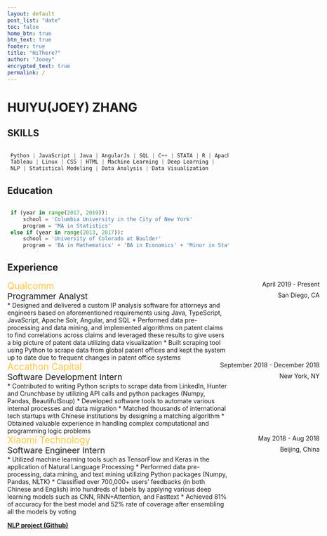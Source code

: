 ```yaml
---
layout: default
post_list: "date"
toc: false
home_btn: true
btn_text: true
footer: true
title: "HiThere?"
author: "Jooey"
encrypted_text: true
permalink: /
---
```


# HUIYU(JOEY) ZHANG

## SKILLS
```python

 Python | JavaScript | Java | AngularJs | SQL | C++ | STATA | R | Apache Solr | SAS | 
 Tableau | Linux | CSS | HTML | Machine Learning | Deep Learning |
 NLP | Statistical Modeling | Data Analysis | Data Visualization

```
## Education
```python

 if (year in range(2017, 2019)):
     school = 'Columbia University in the City of New York'
     program = 'MA in Statistics'
 else if (year in range(2013, 2017)):
     school = 'University of Colorado at Boulder'
     program = 'BA in Mathematics' + 'BA in Economics' + 'Minor in Statistics'

```

## Experience

<div><span style="color:#ffc547; font-size:21px"> Qualcomm </span><span style="position:absolute; right:20px"> April 2019 - Present</span></div>
<div><span style="font-size:19px">Programmer Analyst</span><span style="position:absolute; right:20px">San Diego, CA</span></div>
* Designed and delivered a custom IP analysis software for attorneys and engineers based on aforementioned requirements using Java, TypeScript, JavaScript, Apache Solr, Angular, and SQL 
* Performed data pre-processing and data mining, and implemented algorithms on patent claims to find correlations across claims and leveraged these results to give users a big picture of patent data utilizing data visualization
* Built scraping tool using Python to scrape data from global patent offices and kept the system up to date due to frequent changes in patent office systems

<div><span style="color:#ffc547; font-size:21px"> Accathon Capital </span><span style="position:absolute; right:20px"> September 2018 - December 2018</span></div>
<div><span style="font-size:19px">Software Development Intern</span><span style="position:absolute; right:20px">New York, NY</span></div>
* Contributed to writing Python scripts to scrape data from LinkedIn, Hunter and Crunchbase by utilizing API calls and python packages (Numpy, Pandas, BeautifulSoup)
* Developed software tools to automate various internal processes and data migration
* Matched thousands of international tech startups with Chinese institutions by designing a matching algorithm
* Obtained valuable experience in handling complex computational and programming logic problems

<div><span style="color:#ffc547; font-size:21px"> Xiaomi Technology </span><span style="position:absolute; right:20px"> May 2018 - Aug 2018</span></div>
<div><span style="font-size:19px">Software Engineer Intern</span><span style="position:absolute; right:20px">Beijing, China</span></div>
* Utilized machine learning tools such as TensorFlow and Keras in the application of Natural Language Processing
* Performed data pre-processing, data mining, and text mining utilizing Python packages (Numpy, Pandas, NLTK)
* Classified over 700,000+ users’ feedbacks (in both Chinese and English) into hundreds of labels by applying various deep learning models such as CNN, RNN+Attention, and Fasttext
* Achieved 81% of accuracy for the best model and 52% rate of coverage after ensembling all the models by voting

[**NLP project (Github)**](https://github.com/Jooooooooooey/NLP-Classification)

